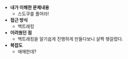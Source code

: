 - **내가 이해한 문제내용**
  - 스도쿠를 풀어라!
- **접근 방식**
  - 백트래킹
- **어려웠던 점**
  - 백트래킹을 알기쉽게 진행하게 만들다보니 살짝 헷갈렸다.
- **복잡도**
  - 애매한데?
